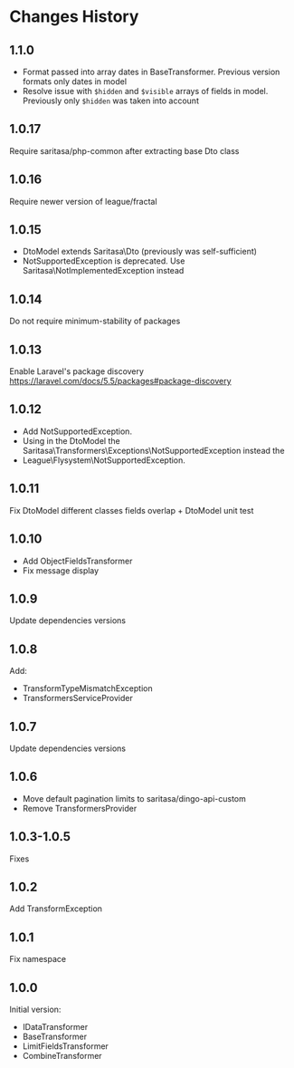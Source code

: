 # Changes History

1.1.0
------
- Format passed into array dates in BaseTransformer. Previous version formats only dates in model
- Resolve issue with `$hidden` and `$visible` arrays of fields in model. Previously only `$hidden` was taken into account

1.0.17
------
Require saritasa/php-common after extracting base Dto class

1.0.16
------
Require newer version of league/fractal

1.0.15
------
- DtoModel extends Saritasa\Dto (previously was self-sufficient)
- NotSupportedException is deprecated. Use Saritasa\NotImplementedException instead

1.0.14
------
Do not require minimum-stability of packages

1.0.13
------
Enable Laravel's package discovery https://laravel.com/docs/5.5/packages#package-discovery

1.0.12
------
- Add NotSupportedException.
- Using in the DtoModel the Saritasa\Transformers\Exceptions\NotSupportedException instead the
- League\Flysystem\NotSupportedException.

1.0.11
------
Fix DtoModel different classes fields overlap + DtoModel unit test

1.0.10
------
- Add ObjectFieldsTransformer
- Fix message display

1.0.9
-----
Update dependencies versions

1.0.8
-----
Add:
- TransformTypeMismatchException
- TransformersServiceProvider

1.0.7
-----
Update dependencies versions

1.0.6
-----
- Move default pagination limits to saritasa/dingo-api-custom
- Remove TransformersProvider

1.0.3-1.0.5
-----
Fixes

1.0.2
-----
Add TransformException

1.0.1
-----
Fix namespace

1.0.0
-----
Initial version:
- IDataTransformer
- BaseTransformer
- LimitFieldsTransformer
- CombineTransformer
